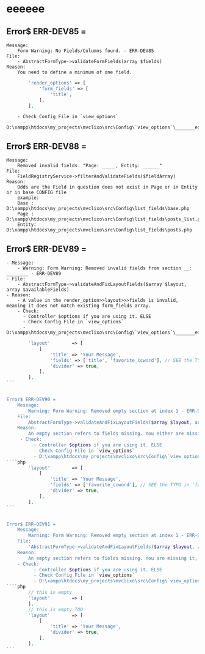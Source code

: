 
# eeeeee

## Error$ ERR-DEV85 =
    Message:
        Form Warning: No Fields/Columns found. - ERR-DEV85
    File:
        - AbstractFormType->validateFormFields(array $fields)
    Reason:
        You need to define a minimum of one field.
```php
        'render_options' => [
            'form_fields' => [
                'title',
            ],
        ],
```
        - Check Config File in `view_options`
          - D:\xampp\htdocs\my_projects\mvclixo\src\Config\`view_options`\_______edit.php


## Error$ ERR-DEV88 =
    Message:
        Removed invalid fields. "Page: _____, Entity: ______"
    File:
        FieldRegistryService->filterAndValidateFields($fieldArray)
    Reason:
        Odds are the Field in question does not exist in Page or in Entity or in base CONFIG file
        example:
        Base : D:\xampp\htdocs\my_projects\mvclixo\src\Config\list_fields\base.php
        Page : D:\xampp\htdocs\my_projects\mvclixo\src\Config\list_fields\posts_list.php
        Entity: D:\xampp\htdocs\my_projects\mvclixo\src\Config\list_fields\posts.php

## Error$ ERR-DEV89 =
    - Message:
        - Warning: Form Warning: Removed invalid fields from section __: ________ - ERR-DEV89
    - File:
        - AbstractFormType->validateAndFixLayoutFields($array $layout, array $availableFields)
    - Reason:
        - A value in the render_option>>layout>>>fields is invalid, meaning it does not match existing form_fields array.
        - Check:
          - Controller $options if you are using it. ELSE
          - Check Config File in `view_options`
          - D:\xampp\htdocs\my_projects\mvclixo\src\Config\`view_options`\_______edit.php
````php
        'layout'        => [
            [
                'title' => 'Your Message',
                'fields' => ['title', 'favorite_ccword'], // SEE the TYPO in 'favorite_ccword'
                'divider' => true,
            ],
        ],
```


Error$ ERR-DEV90 =
    Message:
        Warning: Form Warning: Removed empty section at index 1 - ERR-DEV90
    File:
        AbstractFormType->validateAndFixLayoutFields($array $layout, array $availableFields)
    Reason:
        An empty section refers to fields missing. You either are missing it. Or it as a single value that was invalid and got removed by ERR-DEV89, thus causing this error.
     - Check:
          - Controller $options if you are using it. ELSE
          - Check Config File in `view_options`
          - D:\xampp\htdocs\my_projects\mvclixo\src\Config\`view_options`\_______edit.php
````php
        'layout'        => [
            [
                'title' => 'Your Message',
                'fields' => ['favorite_ccword'], // SEE the TYPO in 'favorite_ccword'
                'divider' => true,
            ],
        ],
```


Error$ ERR-DEV91 =
    Message:
        Warning: Form Warning: Removed empty section at index 1 - ERR-DEV91
    File:
        'AbstractFormType->validateAndFixLayoutFields($array $layout, array $availableFields)'
    Reason:
        An empty section refers to fields missing. You are missing it, thus causing this error.
    - Check:
          - Controller $options if you are using it. ELSE
          - Check Config File in `view_options`
          - D:\xampp\htdocs\my_projects\mvclixo\src\Config\`view_options`\_______edit.php
````php
        // this is empty
        'layout'        => [
        ],
        // this is empty TOO
        'layout'        => [
            [
                'title' => 'Your Message',
                'divider' => true,
            ],
        ],
```